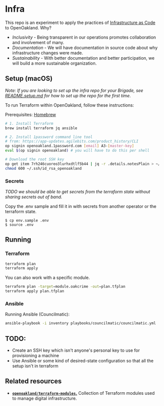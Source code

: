 # Infra

This repo is an experiment to apply the practices of [Infrastructure as Code][1] to OpenOakland. Why?

* *Inclusivity* - Being transparent in our operations promotes collaboration and involvement of many.
* *Documentation* - We will have documentation in source code about why infrastructure changes were made.
* *Sustainability* - With better documentation and better participation, we will build a more sustainable organization.

## Setup (macOS)
_*Note:* If you are looking to set up the infra repo for your Brigade, see [README.setup.md][setup] for how to set up the repo for the first time._

To run Terraform within OpenOakland, follow these instructions:

Prerequisites: [Homebrew][2]

```bash
# 1. Install Terraform
brew install terraform jq ansible

# 2. Install 1password command line tool
# from: https://app-updates.agilebits.com/product_history/CLI
op signin openoakland.1password.com [email] A3-[master-key]
eval $(op signin openoakland) # you will have to do this per shell

# Download the root SSH key
op get item 7rh246cuoreo3lurhxdtlf5b44 | jq -r .details.notesPlain > ~/.ssh/id_rsa_openoakland
chmod 600 ~/.ssh/id_rsa_openoakland
```

### Secrets

_TODO we should be able to get secrets from the terraform state without sharing
secrets out of band._

Copy the .env sample and fill it in with secrets from another operator or the
terraform state.

    $ cp env.sample .env
    $ source .env


## Running

### Terraform

```bash
terraform plan
terraform apply
```

You can also work with a specific module.

```bash
terraform plan -target=module.oakcrime -out=plan.tfplan
terraform apply plan.tfplan
```

### Ansible

Running Ansible (Councilmatic):
```bash
ansible-playbook -i inventory playbooks/councilmatic/councilmatic.yml
```

## TODO:
* Create an SSH key which isn't anyone's personal key to use for provisioning a machine
* Use Ansible or some kind of desired-state configuration so that all the setup isn't in terraform

## Related resources

- [**`openoakland/terraform-modules`.**][modules] Collection of Terraform modules used to manage digital infrastructure.


[1]: https://en.wikipedia.org/wiki/Infrastructure_as_Code
[2]: https://brew.sh/
[modules]: https://github.com/openoakland/terraform-modules
[setup]: https://github.com/openoakland/infra/blob/master/README.setup.md
